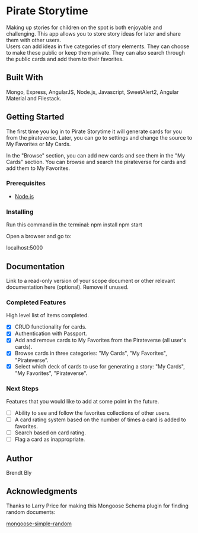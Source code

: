 # Pirate Storytime
Making up stories for children on the spot is both enjoyable and challenging.  This app allows you to store story ideas for later and share them with other users.  
Users can add ideas in five categories of story elements. They can choose to make these public or keep them private.  They can also search through the public cards and add them to their favorites.

## Built With

Mongo, Express, AngularJS, Node.js, Javascript, SweetAlert2, Angular Material and Filestack. 

## Getting Started

The first time you log in to Pirate Storytime it will generate cards for you from the pirateverse.  Later, you can go to settings and change the source to My Favorites or My Cards.

In the "Browse" section, you can add new cards and see them in the "My Cards" section.  You can browse and search the pirateverse for cards and add them to My Favorites.

### Prerequisites

- [Node.js](https://nodejs.org/en/)


### Installing

Run this command in the terminal:
npm install
npm start

Open a browser and go to:

localhost:5000

## Documentation

Link to a read-only version of your scope document or other relevant documentation here (optional). Remove if unused.

### Completed Features

High level list of items completed.

- [x] CRUD functionality for cards.
- [x] Authentication with Passport.
- [x] Add and remove cards to My Favorites from the Pirateverse (all user's cards).
- [x] Browse cards in three categories: "My Cards", "My Favorites", "Pirateverse".
- [x] Select which deck of cards to use for generating a story: "My Cards", "My Favorites", "Pirateverse".

### Next Steps

Features that you would like to add at some point in the future.

- [ ] Ability to see and follow the favorites collections of other users.
- [ ] A card rating system based on the number of times a card is added to favorites.
- [ ] Search based on card rating.
- [ ] Flag a card as inappropriate.

## Author

Brendt Bly


## Acknowledgments

Thanks to Larry Price for making this Mongoose Schema plugin for finding random documents: 

[mongoose-simple-random](https://github.com/larryprice/mongoose-simple-random)
